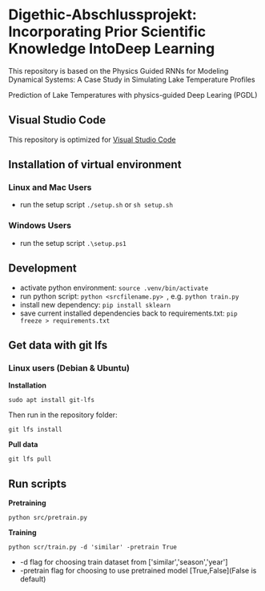 # Digethic-Abschlussprojekt: Incorporating Prior Scientific Knowledge IntoDeep Learning

This repository is based on the Physics Guided RNNs for Modeling Dynamical Systems: A Case Study in Simulating Lake Temperature Profiles




Prediction of Lake Temperatures with physics-guided Deep Learing (PGDL)


## Visual Studio Code

This repository is optimized for [Visual Studio Code](https://code.visualstudio.com/) 

## Installation of virtual environment

### Linux and Mac Users

- run the setup script `./setup.sh` or `sh setup.sh`

### Windows Users

- run the setup script `.\setup.ps1`

## Development

- activate python environment: `source .venv/bin/activate`
- run python script: `python <srcfilename.py> `, e.g. `python train.py`
- install new dependency: `pip install sklearn`
- save current installed dependencies back to requirements.txt: `pip freeze > requirements.txt`

## Get data with git lfs

### Linux users (Debian & Ubuntu)

**Installation**

`sudo apt install git-lfs`

Then run in the repository folder:

`git lfs install`

**Pull data**

`git lfs pull`

## Run scripts

**Pretraining**

`python src/pretrain.py`

**Training**

`python scr/train.py -d 'similar' -pretrain True`

- -d flag for choosing train dataset from ['similar','season','year']
- -pretrain flag for choosing to use pretrained model [True,False](False is default)




